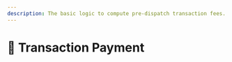 ```yaml
---
description: The basic logic to compute pre-dispatch transaction fees.
---
```


# 🍺 Transaction Payment

